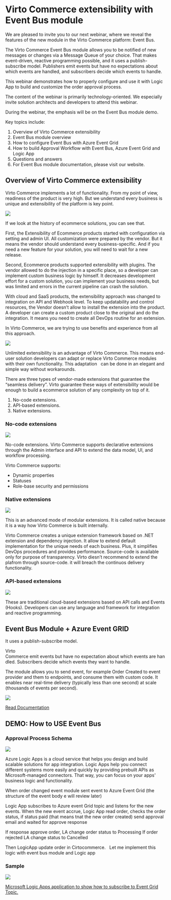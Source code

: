 # Virto Commerce extensibility with Event Bus module

We are pleased to invite you to our next webinar, where we reveal the features of the new module in the Virto Commerce platform: Event Bus.  

The Virto Commerce Event Bus module allows you to be notified of new messages or changes via a Message Queue of your choice. That makes event-driven, reactive programming possible, and it uses a publish-subscribe model.  Publishers emit events but have no expectations about which events are handled, and subscribers decide which events to handle. 

This webinar demonstrates how to properly configure and use it with Logic App to build and customize the order approval process. 

The content of the webinar is primarily technology-oriented. We especially invite solution architects and developers to attend this webinar. 

During the webinar, the emphasis will be on the Event Bus module demo.  

Key topics include: 

1. Overview of Virto Commerce extensibility  
1. Event Bus module overview  
1. How to configure Event Bus with Azure Event Grid  
1. How to build Approval Workflow with Event Bus, Azure Event Grid and Logic App  
1. Questions and answers 
1. For Event Bus module documentation, please visit our website.

## Overview of Virto Commerce extensibility
Virto Commerce implements a lot of functionality. From my point of view, readiness of the product is very high. But we understand every business is unique and extensibility of the platform is key point. 

![](Slide6.PNG)

If we look at the history of ecommerce solutions, you can see that.

First, the Extensibility of Ecommerce products started with configuration via setting and admin UI. All customization were prepared by the vendor. But it means the vendor should understand every business-specific. And if you need a new feature for your solution, you will need to wait for a new release.

Second, Ecommerce products supported extensibility with plugins. The vendor allowed to do the injection in a specific place, so a developer can implement custom business logic by himself. It decreases development effort for a custom solution, you can implement your business needs, but was limited and errors in the current pipeline can crash the solution.

With cloud and SaaS products, the extensibility approach was changed to integration on API and Webhook level. To keep updatability and control resources, the Vendor doesn’t allow to install the extension into the product. A developer can create a custom product close to the original and do the integration. It means you need to create all DevOps routine for an extension. 

In Virto Commerce, we are trying to use benefits and experience from all this approach.

![](Slide7.PNG)

Unlimited extensibility is an advantage of Virto Commerce. This means end-user solution developers can adapt or replace Virto Commerce modules with their own functionality. This adaptation   can be done in an elegant and simple way without workarounds.  

There are three types of vendor-made extensions that guarantee the “seamless delivery”.  Virto guarantee these ways of extensibility would be enough to build a ecommerce solution of any complexity on top of it.  
 
1. No-code extensions. 
2. API-based extensions. 
3. Native extensions. 

### No-code extensions
![](Slide8.PNG)

No-code extensions. Virto Commerce supports declarative extensions through the Admin interface and API to extend the data model, UI, and workflow processing.  

Virto Commerce supports:
* Dynamic properties
* Statuses
* Role-base security and permissions

### Native extensions
![](Slide9.PNG)

This is an advanced mode of modular extensions. It is called native because it is a way how Virto Commerce is built internally. 

Virto Commerce creates a unique extension framework based on .NET extension and dependency injection. It allow to extend default implementation for the unique needs of each business. Plus, it simplifies DevOps procedures and provides performance.  Source-code is available only for purpose of transparency. Virto diesn’t recommend to extend the plafrom through source-code. it will  breach the continuos delivery functionality. 

### API-based extensions
![](Slide10.PNG)

These are traditional cloud-based extensions based on API calls and Events (Hooks). Developers can use any language and framework for integration and reactive programming. 

## Event Bus Module + Azure Event GRID
It uses a publish-subscribe model. 

Virto Commerce emit events but have no expectation about which events are handled. Subscribers decide which events they want to handle.

The module allows you to send event, for example Order Created to event provider and them to endpoints, and consume them with custom code. It enables near real-time delivery (typically less than one second) at scale (thousands of events per second).

![](Slide13.PNG)

[Read Documentation](https://virtocommerce.com/docs/latest/modules/event-bus/)

## DEMO: How to USE Event Bus

### Approval Process Schema
![](Slide22.PNG)

Azure Logic Apps is a cloud service that helps you design and build scalable solutions for app integration. Logic Apps help you connect different systems more easily and quickly by providing prebuilt APIs as Microsoft-managed connectors. That way, you can focus on your apps' business logic and functionality.

When order changed event module sent event to Azure Event Grid (the structure of the event body e will review later)

Logic App subscribes to Azure event Grid topic and listens for the new events. When the new event accrue, Logic App read order,  checks the order status, if status paid (that means tnat the new order created) send approval email and waited for approve response

If response approve order, LA change order status to Processing
If order rejected  LA change status to Cancelled 

Then LogicApp update order in Cirtocommerce.
 
Let me  implement this logic with event bus module and Logic app  


### Sample

![](Slide25.PNG)

[Microsoft Logic Apps application to show how to subscribe to Event Grid Topic.](VcEventbusModuleSample/readme.md)

